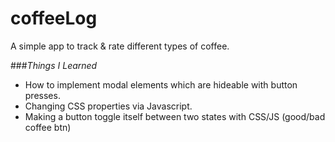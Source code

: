 # coffeeLog
A simple app to track &amp; rate different types of coffee. 

###*Things I Learned*
* How to implement modal elements which are hideable with button presses. 
* Changing CSS properties via Javascript. 
* Making a button toggle itself between two states with CSS/JS (good/bad coffee btn)